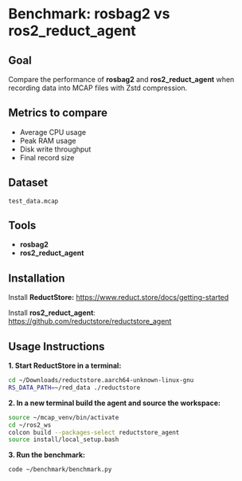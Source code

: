 # Benchmark: rosbag2 vs ros2_reduct_agent

## Goal

Compare the performance of **rosbag2** and **ros2_reduct_agent** when recording data into MCAP files with Zstd compression.

## **Metrics to compare**

- Average CPU usage
- Peak RAM usage
- Disk write throughput
- Final record size

## Dataset

`test_data.mcap`

## Tools

- **rosbag2**
- **ros2_reduct_agent**

## Installation

Install **ReductStore:** https://www.reduct.store/docs/getting-started

Install **ros2_reduct_agent**: https://github.com/reductstore/reductstore_agent

## Usage Instructions

**1. Start ReductStore in a terminal:**

```bash
cd ~/Downloads/reductstore.aarch64-unknown-linux-gnu
RS_DATA_PATH=~/red_data ./reductstore
```

**2. In a new terminal build the agent and source the workspace:**

```bash
source ~/mcap_venv/bin/activate
cd ~/ros2_ws
colcon build --packages-select reductstore_agent
source install/local_setup.bash
```

**3. Run the benchmark:**

```bash
code ~/benchmark/benchmark.py
```
